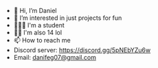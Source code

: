 - 👋 Hi, I’m Daniel
- 👀 I’m interested in just projects for fun
- 👨🏽‍🎓 I'm a student 
- 👦🏽 I'm also 14 lol 
- 📫 How to reach me
- Discord server: https://discord.gg/5pNEbYZu6w
- Email: danifeg07@gmail.com
<!---
Danielfegapeter/Danielfegapeter is a ✨ special ✨ repository because its `README.md` (this file) appears on your GitHub profile.
You can click the Preview link to take a look at your changes.
--->
